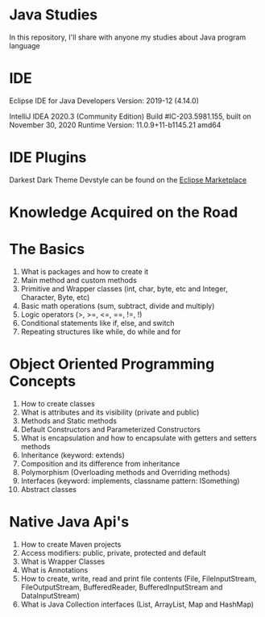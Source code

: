 # Java Studies
In this repository, I'll share with anyone my studies about Java program language

# IDE
Eclipse IDE for Java Developers
Version: 2019-12 (4.14.0)

IntelliJ IDEA 2020.3 (Community Edition)
Build #IC-203.5981.155, built on November 30, 2020
Runtime Version: 11.0.9+11-b1145.21 amd64

# IDE Plugins
Darkest Dark Theme Devstyle can be found on the [Eclipse Marketplace](http://marketplace.eclipse.org/content/darkest-dark-theme-devstyle)

# Knowledge Acquired on the Road
# The Basics
1. What is packages and how to create it
2. Main method and custom methods
3. Primitive and Wrapper classes (int, char, byte, etc and Integer, Character, Byte, etc)
4. Basic math operations (sum, subtract, divide and multiply)
5. Logic operators (>, >=, <=, ==, !=, !)
5. Conditional statements like if, else, and switch
6. Repeating structures like while, do while and for

# Object Oriented Programming Concepts
1. How to create classes
2. What is attributes and its visibility (private and public)
3. Methods and Static methods
4. Default Constructors and Parameterized Constructors
5. What is encapsulation and how to encapsulate with getters and setters methods 
6. Inheritance (keyword: extends)
7. Composition and its difference from inheritance
8. Polymorphism (Overloading methods and Overriding methods)
9. Interfaces (keyword: implements, classname pattern: ISomething)
10. Abstract classes

# Native Java Api's 
1. How to create Maven projects
2. Access modifiers: public, private, protected and default
3. What is Wrapper Classes
4. What is Annotations
5. How to create, write, read and print file contents (File, FileInputStream, FileOutputStream, BufferedReader, BufferedInputStream and DataInputStream)
6. What is Java Collection interfaces (List, ArrayList, Map and HashMap)

